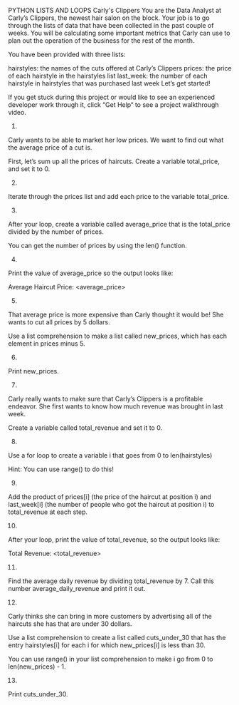 PYTHON LISTS AND LOOPS
Carly's Clippers
You are the Data Analyst at Carly’s Clippers, the newest hair salon on the block. Your job is to go through the lists of data that have been collected in the past couple of weeks. You will be calculating some important metrics that Carly can use to plan out the operation of the business for the rest of the month.

You have been provided with three lists:

hairstyles: the names of the cuts offered at Carly’s Clippers
prices: the price of each hairstyle in the hairstyles list
last_week: the number of each hairstyle in hairstyles that was purchased last week
Let’s get started!

If you get stuck during this project or would like to see an experienced developer work through it, click “Get Help“ to see a project walkthrough video.

1.
Carly wants to be able to market her low prices. We want to find out what the average price of a cut is.

First, let’s sum up all the prices of haircuts. Create a variable total_price, and set it to 0.

2.
Iterate through the prices list and add each price to the variable total_price.

3.
After your loop, create a variable called average_price that is the total_price divided by the number of prices.

You can get the number of prices by using the len() function.


4.
Print the value of average_price so the output looks like:

Average Haircut Price: <average_price>


5.
That average price is more expensive than Carly thought it would be! She wants to cut all prices by 5 dollars.

Use a list comprehension to make a list called new_prices, which has each element in prices minus 5.


6.
Print new_prices.


7.
Carly really wants to make sure that Carly’s Clippers is a profitable endeavor. She first wants to know how much revenue was brought in last week.

Create a variable called total_revenue and set it to 0.


8.
Use a for loop to create a variable i that goes from 0 to len(hairstyles)

Hint: You can use range() to do this!


9.
Add the product of prices[i] (the price of the haircut at position i) and last_week[i] (the number of people who got the haircut at position i) to total_revenue at each step.


10.
After your loop, print the value of total_revenue, so the output looks like:

Total Revenue: <total_revenue>



11.
Find the average daily revenue by dividing total_revenue by 7. Call this number average_daily_revenue and print it out.

12.
Carly thinks she can bring in more customers by advertising all of the haircuts she has that are under 30 dollars.

Use a list comprehension to create a list called cuts_under_30 that has the entry hairstyles[i] for each i for which new_prices[i] is less than 30.

You can use range() in your list comprehension to make i go from 0 to len(new_prices) - 1.





13.
Print cuts_under_30.
